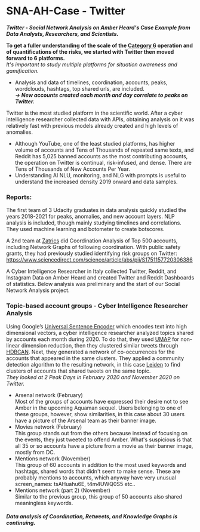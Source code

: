 # SNA-AH-Case - Twitter 
<i><b>Twitter - Social Network Analysis on Amber Heard's Case Example from Data Analysts, Researchers, and Scientists.</b></i>

<b>To get a fuller understanding of the scale of the <a href="https://twitter.com/benimmo/status/1309532354306879488">Category 6</a> operation and of quantifications of the risks, we started with Twitter then moved forward to 6 platforms. </b>
<br><i>It's important to study multiple platforms for situation awareness and gamification. </i>
- Analysis and data of timelines, coordination, accounts, peaks, wordclouds, hashtags, top shared urls, are included. 
<br><i><b>-> New accounts created each month and day correlate to peaks on Twitter.</b></i>

Twitter is the most studied platform in the scientific world. After a cyber intelligence researcher collected data with APIs, obtaining analysis on it was relatively fast with previous models already created and high levels of anomalies. 
- Although YouTube, one of the least studied platforms, has higher volume of accounts and Tens of Thousands of repeated same texts, and Reddit has 5,025 banned accounts as the most contributing accounts, the operation on Twitter is continual, risk-infused, and dense. There are Tens of Thousands of New Accounts Per Year.
- Understanding AI NLU, monitoring, and NLG with prompts is useful to understand the increased density 2019 onward and data samples.

### <b>Reports:</b>
The first team of 3 Udacity graduates in data analysis quickly studied the years 2018-2021 for peaks, anomalies, and new account layers. NLP analysis is included, though mainly studying timelines and correlations. They used machine learning and botometer to create botscores.

A 2nd team at <a href="https://zaytrics.com/portfolio/">Zatrics</a> did Coordination Analysis of Top 500 accounts, including Network Graphs of following coordination. With public safety grants, they had previously studied identifying risk groups on Twitter: https://www.sciencedirect.com/science/article/abs/pii/S1751157720306386

A Cyber Intelligence Researcher in Italy collected Twitter, Reddit, and Instagram Data on Amber Heard and created Twitter and Reddit Dashboards of statistics. Below analysis was preliminary and the start of our Social Network Analysis project.
### Topic-based account groups - Cyber Intelligence Researcher Analysis

Using Google’s <a href="https://tfhub.dev/google/universal-sentence-encoder/1">Universal Sentence Encoder</a> which encodes text into high dimensional vectors, a cyber intelligence researcher analyzed topics shared by accounts each month during 2020. To do that, they used <a href="https://umap-learn.readthedocs.io/en/latest/parameters.html">UMAP</a> for non-linear dimension reduction, then they clustered similar tweets through <a href="https://hdbscan.readthedocs.io/en/latest/basic_hdbscan.html">HDBCAN</a>.
Next, they generated a network of co-occurrences for the accounts that appeared in the same clusters. They applied a community detection algorithm to the resulting network, in this case <a href="https://www.nature.com/articles/s41598-019-41695-z">Leiden</a> to find clusters of accounts that shared tweets on the same topic.
<br><i>They looked at 2 Peak Days in February 2020 and November 2020 on Twitter.</i>

- Arsenal network (February)<br>
Most of the groups of accounts have expressed their desire not to see Amber in the upcoming Aquaman sequel. 
Users belonging to one of these groups, however, show similarities, in this case about 30 users have a picture of the Arsenal team as their banner image.
- Movies network (February)<br>
This group stands out from the others because instead of focusing on the events, they just tweeted to offend Amber. 
What's suspicious is that all 35 or so accounts have a picture from a movie as their banner image, mostly from DC.
- Mentions network (November)<br>
This group of 60 accounts in addition to the most used keywords and hashtags, shared words that didn't seem to make sense. 
These are probably mentions to accounts, which anyway have very unusual screen_names: tsAHuahu6E, t4m4UWQ0S5 etc..
- Mentions network (part 2) (November)<br>
Similar to the previous group, this group of 50 accounts also shared meaningless keywords.

#### <i><b>Data analysis of Coordination, Retweets, and Knowledge Graphs is continuing.</b></i>
